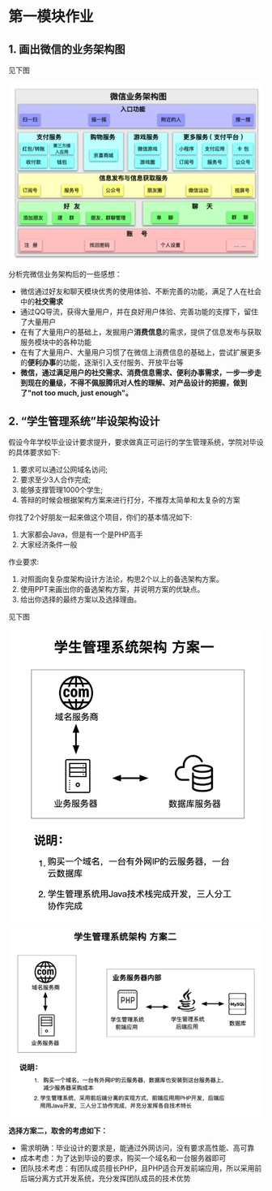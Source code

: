 # 第一模块作业

## 1. 画出微信的业务架构图

见下图

![微信业务架构图](./wechat-archi.png)

分析完微信业务架构后的一些感想：

- 微信通过好友和聊天模块优秀的使用体验、不断完善的功能，满足了人在社会中的**社交需求**
- 通过QQ导流，获得大量用户，并在良好用户体验、完善功能的支撑下，留住了大量用户
- 在有了大量用户的基础上，发掘用户**消费信息**的需求，提供了信息发布与获取服务模块中的各种功能
- 在有了大量用户、大量用户习惯了在微信上消费信息的基础上，尝试扩展更多的**便利办事**的功能，逐渐引入支付服务、开放平台等
- **微信，通过满足用户的社交需求、消费信息需求、便利办事需求，一步一步走到现在的量级，不得不佩服腾讯对人性的理解、对产品设计的把握，做到了"not too much, just enough"。**

## 2. “学生管理系统”毕设架构设计

假设今年学校毕业设计要求提升，要求做真正可运行的学生管理系统，学院对毕设的具体要求如下: 

1. 要求可以通过公网域名访问;
2. 要求至少3人合作完成;
3. 能够支撑管理1000个学生; 
4. 答辩的时候会根据架构方案来进行打分，不推荐太简单和太复杂的方案

你找了2个好朋友一起来做这个项目，你们的基本情况如下: 

1. 大家都会Java，但是有一个是PHP高手 
2. 大家经济条件一般

作业要求: 
1. 对照面向复杂度架构设计方法论，构思2个以上的备选架构方案。 
2. 使用PPT来画出你的备选架构方案，并说明方案的优缺点。 
3. 给出你选择的最终方案以及选择理由。


见下图

![方案一](./SMS-1.png)
![方案二](./SMS-2.png)

**选择方案二，取舍的考虑如下：**

- 需求明确：毕业设计的要求是，能通过外网访问，没有要求高性能、高可靠
- 成本考虑：为了达到毕设的要求，购买一个域名和一台服务器即可
- 团队技术考虑：有团队成员擅长PHP，且PHP适合开发前端应用，所以采用前后端分离方式开发系统，充分发挥团队成员的技术优势

